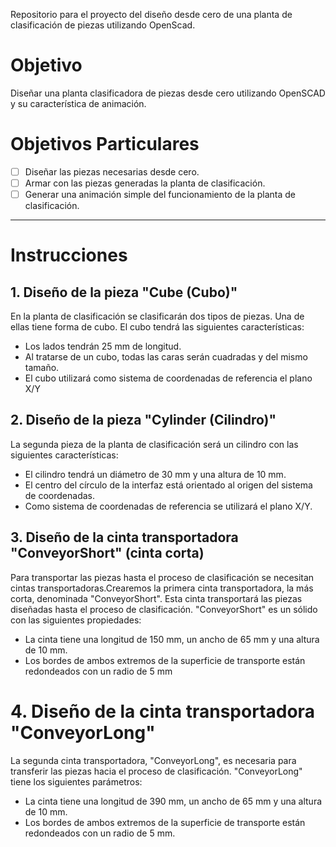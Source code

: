 Repositorio para el proyecto del diseño desde cero de una planta de clasificación de piezas utilizando OpenScad.

# Objetivo
Diseñar una planta clasificadora de piezas desde cero utilizando OpenSCAD y su característica de animación.
# Objetivos Particulares
- [ ] Diseñar las piezas necesarias desde cero.
- [ ] Armar con las piezas generadas la planta de clasificación.
- [ ] Generar una animación simple del funcionamiento de la planta de clasificación.
***
# Instrucciones
## 1. Diseño de la pieza "Cube (Cubo)"
En la planta de clasificación se clasificarán dos tipos de piezas. Una de ellas tiene forma de cubo. El cubo tendrá las siguientes características:
- Los lados tendrán 25 mm de longitud.
- Al tratarse de un cubo, todas las caras serán cuadradas y del mismo tamaño.
- El cubo utilizará como sistema de coordenadas de referencia el plano X/Y
## 2. Diseño de la pieza "Cylinder (Cilindro)"
La segunda pieza de la planta de clasificación será un cilindro con las siguientes características:
-  El cilindro tendrá un diámetro de 30 mm y una altura de 10 mm.
-  El centro del círculo de la interfaz está orientado al origen del sistema de coordenadas.
-  Como sistema de coordenadas de referencia se utilizará el plano X/Y.
## 3.  Diseño de la cinta transportadora "ConveyorShort" (cinta corta)
Para transportar las piezas hasta el proceso de clasificación se necesitan cintas transportadoras.Crearemos la primera cinta transportadora, la más corta, denominada "ConveyorShort". Esta cinta transportará las piezas diseñadas hasta el proceso de clasificación. "ConveyorShort" es un sólido con las siguientes propiedades:
- La cinta tiene una longitud de 150 mm, un ancho de 65 mm y una altura de 10 mm.
- Los bordes de ambos extremos de la superficie de transporte están redondeados con un radio de 5 mm
# 4. Diseño de la cinta transportadora "ConveyorLong" 
La segunda cinta transportadora, "ConveyorLong", es necesaria para transferir las piezas hacia el proceso de clasificación. "ConveyorLong" tiene los siguientes parámetros: 
- La cinta tiene una longitud de 390 mm, un ancho de 65 mm y una altura de 10 mm.
- Los bordes de ambos extremos de la superficie de transporte están redondeados con un radio de 5 mm.